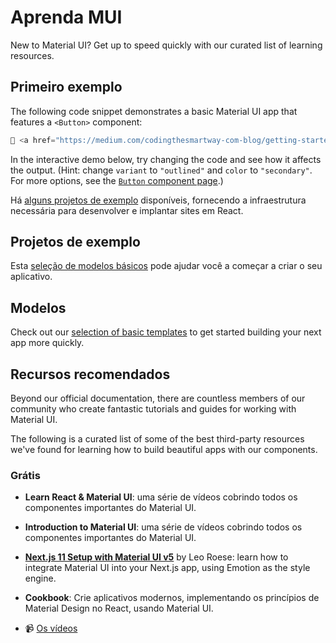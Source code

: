 # Aprenda MUI

<p class="description">New to Material UI? Get up to speed quickly with our curated list of learning resources.</p>

## Primeiro exemplo

The following code snippet demonstrates a basic Material UI app that features a `<Button>` component:

```jsx
📝 <a href="https://medium.com/codingthesmartway-com-blog/getting-started-with-material-ui-for-react-material-design-for-react-364b2688b555">A postagem do blog</a>
```

In the interactive demo below, try changing the code and see how it affects the output. (Hint: change `variant` to `"outlined"` and `color` to `"secondary"`. For more options, see the [`Button` component page](/material-ui/react-button/).)

Há [alguns projetos de exemplo](/material-ui/getting-started/example-projects/) disponíveis, fornecendo a infraestrutura necessária para desenvolver e implantar sites em React.

## Projetos de exemplo

Esta [seleção de modelos básicos](/material-ui/getting-started/templates/) pode ajudar você a começar a criar o seu aplicativo.

## Modelos

Check out our [selection of basic templates](/material-ui/getting-started/templates/) to get started building your next app more quickly.

## Recursos recomendados

Beyond our official documentation, there are countless members of our community who create fantastic tutorials and guides for working with Material UI.

The following is a curated list of some of the best third-party resources we've found for learning how to build beautiful apps with our components.

### Grátis

- **Learn React & Material UI**: uma série de vídeos cobrindo todos os componentes importantes do Material UI.

- **Introduction to Material UI**: uma série de vídeos cobrindo todos os componentes importantes do Material UI.

- [**Next.js 11 Setup with Material UI v5**](https://www.youtube.com/watch?v=IFaFFmPYyMI) by Leo Roese: learn how to integrate Material UI into your Next.js app, using Emotion as the style engine.

- **Cookbook**: Crie aplicativos modernos, implementando os princípios de Material Design no React, usando Material UI.

- 📹 [Os vídeos](https://www.youtube.com/watch?v=bDkB3LoQKxs)
